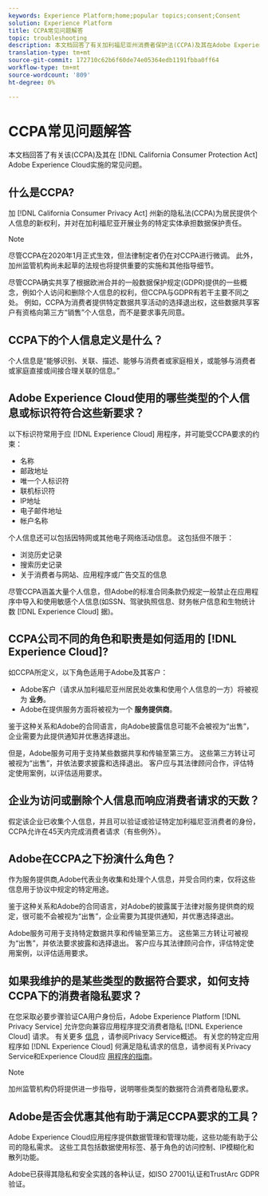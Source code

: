 ```yaml
---
keywords: Experience Platform;home;popular topics;consent;Consent
solution: Experience Platform
title: CCPA常见问题解答
topic: troubleshooting
description: 本文档回答了有关加利福尼亚州消费者保护法(CCPA)及其在Adobe Experience Cloud实施的常见问题。
translation-type: tm+mt
source-git-commit: 172710c62b6f60de74e05364edb1191fbba0ff64
workflow-type: tm+mt
source-wordcount: '809'
ht-degree: 0%

---
```



# CCPA常见问题解答

本文档回答了有关该(CCPA)及其在 [!DNL California Consumer Protection Act] Adobe Experience Cloud实施的常见问题。

## 什么是CCPA?

加 [!DNL California Consumer Privacy Act] 州新的隐私法(CCPA)为居民提供个人信息的新权利，并对在加利福尼亚开展业务的特定实体承担数据保护责任。

>[!NOTE]
>
>尽管CCPA在2020年1月正式生效，但法律制定者仍在对CCPA进行微调。 此外，加州监管机构尚未起草的法规也将提供重要的实施和其他指导细节。

尽管CCPA确实共享了根据欧洲合并的一般数据保护规定(GDPR)提供的一些概念，例如个人访问和删除个人信息的权利，但CCPA与GDPR有若干主要不同之处。 例如，CCPA为消费者提供特定数据共享活动的选择退出权，这些数据共享客户有资格向第三方“销售”个人信息，而不是要求事先同意。

## CCPA下的个人信息定义是什么？

个人信息是“能够识别、关联、描述、能够与消费者或家庭相关，或能够与消费者或家庭直接或间接合理关联的信息。”

## Adobe Experience Cloud使用的哪些类型的个人信息或标识符符合这些新要求？

以下标识符常用于应 [!DNL Experience Cloud] 用程序，并可能受CCPA要求的约束：

- 名称
- 邮政地址
- 唯一个人标识符
- 联机标识符
- IP地址
- 电子邮件地址
- 帐户名称

个人信息还可以包括因特网或其他电子网络活动信息。 这包括但不限于：

- 浏览历史记录
- 搜索历史记录
- 关于消费者与网站、应用程序或广告交互的信息

尽管CCPA涵盖大量个人信息，但Adobe的标准合同条款仍规定一般禁止在应用程序中导入和使用敏感个人信息(如SSN、驾驶执照信息、财务帐户信息和生物统计数 [!DNL Experience Cloud] 据)。

## CCPA公司不同的角色和职责是如何适用的 [!DNL Experience Cloud]?

如CCPA所定义，以下角色适用于Adobe及其客户：

- Adobe客户（请求从加利福尼亚州居民处收集和使用个人信息的一方）将被视为 **业务**。
- Adobe在提供服务方面将被视为一个 **服务提供商**。

鉴于这种关系和Adobe的合同语言，向Adobe披露信息可能不会被视为“出售”，企业需要为此提供通知并优惠选择退出。

但是，Adobe服务可用于支持某些数据共享和传输至第三方。 这些第三方转让可被视为“出售”，并依法要求披露和选择退出。  客户应与其法律顾问合作，评估特定使用案例，以评估适用要求。

## 企业为访问或删除个人信息而响应消费者请求的天数？

假定该企业已收集个人信息，并且可以验证或验证特定加利福尼亚消费者的身份，CCPA允许在45天内完成消费者请求（有些例外）。

## Adobe在CCPA之下扮演什么角色？

作为服务提供商,Adobe代表业务收集和处理个人信息，并受合同约束，仅将这些信息用于协议中规定的特定用途。

鉴于这种关系和Adobe的合同语言，对Adobe的披露属于法律对服务提供商的规定，很可能不会被视为“出售”，企业需要为其提供通知，并优惠选择退出。

Adobe服务可用于支持特定数据共享和传输至第三方。 这些第三方转让可被视为“出售”，并依法要求披露和选择退出。  客户应与其法律顾问合作，评估特定使用案例，以评估适用要求。

## 如果我维护的是某些类型的数据符合要求，如何支持CCPA下的消费者隐私要求？

在您采取必要步骤验证CA用户身份后，Adobe Experience Platform [!DNL Privacy Service] 允许您向兼容应用程序提交消费者隐私 [!DNL Experience Cloud] 请求。 有关更多 [信息](../home.md) ，请参阅Privacy Service概述。 有关您的特定应用程序如 [!DNL Experience Cloud] 何满足隐私请求的信息，请参阅有关Privacy Service和Experience Cloud应 [用程序的指南](../experience-cloud-apps.md)。

>[!NOTE]
>
>加州监管机构仍将提供进一步指导，说明哪些类型的数据符合消费者隐私要求。

## Adobe是否会优惠其他有助于满足CCPA要求的工具？

Adobe Experience Cloud应用程序提供数据管理和管理功能，这些功能有助于公司的隐私需求。 这些工具包括数据使用标签、基于角色的访问控制、IP模糊化和散列功能。

Adobe已获得其隐私和安全实践的各种认证，如ISO 27001认证和TrustArc GDPR验证。